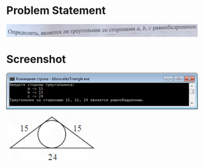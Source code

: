 # Problem Statement

![Определить, является ли треугольник со сторонами a, b, c равнобедренным](problem-statement.jpg)

# Screenshot

![IsIsoscelesTriangle.exe](screenshot.png)

![Равнобедренный треугольник](triangle.png)
